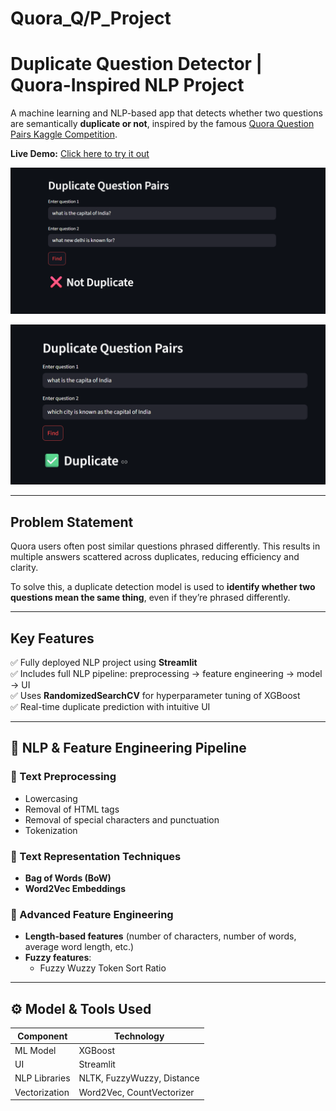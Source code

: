 # Quora_Q/P_Project

#  Duplicate Question Detector | Quora-Inspired NLP Project

A machine learning and NLP-based app that detects whether two questions are semantically **duplicate or not**, inspired by the famous [Quora Question Pairs Kaggle Competition](https://www.kaggle.com/competitions/quora-question-pairs/overview).

**Live Demo:** [Click here to try it out](https://quora-qp-project00.streamlit.app/)

![Screenshot](Notduplicate.png)

![Screenshot](Duplicate.png)

---

## Problem Statement

Quora users often post similar questions phrased differently. This results in multiple answers scattered across duplicates, reducing efficiency and clarity. 

To solve this, a duplicate detection model is used to **identify whether two questions mean the same thing**, even if they’re phrased differently.

---

## Key Features

✅ Fully deployed NLP project using **Streamlit**  
✅ Includes full NLP pipeline: preprocessing → feature engineering → model → UI  
✅ Uses **RandomizedSearchCV** for hyperparameter tuning of XGBoost  
✅ Real-time duplicate prediction with intuitive UI   

---

## 🧠 NLP & Feature Engineering Pipeline

### 🔧 Text Preprocessing
- Lowercasing
- Removal of HTML tags
- Removal of special characters and punctuation
- Tokenization

### 🧪 Text Representation Techniques
- **Bag of Words (BoW)**
- **Word2Vec Embeddings**

### 🧩 Advanced Feature Engineering
- **Length-based features** (number of characters, number of words, average word length, etc.)
- **Fuzzy features**:
  - Fuzzy Wuzzy Token Sort Ratio
---

## ⚙️ Model & Tools Used

| Component       | Technology |
|----------------|------------|
| ML Model        | XGBoost    |
| UI              | Streamlit  |
| NLP Libraries   | NLTK, FuzzyWuzzy, Distance|
| Vectorization   | Word2Vec, CountVectorizer |

